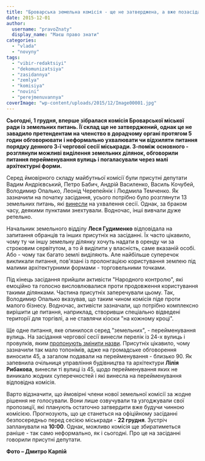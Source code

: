 ```yaml
---
title: "Броварська земельна комісія - ще не затверджена, а вже позасідала"
date: 2015-12-01
author: 
  username: "pravoZnaty"
  display_name: "Маєш право знати"
categories: 
  - "vlada"
  - "novyny"
tags: 
  - "vibir-redaktsiyi"
  - "dekomunizatsiya"
  - "zasidannya"
  - "zemlya"
  - "komisiya"
  - "novini"
  - "perejmenuvannya"
coverImage: "wp-content/uploads/2015/12/Image00001.jpg"
---
```


**Сьогодні, 1 грудня, вперше зібралася комісія Броварської міської ради із земельних питань. Її склад ще не затверджений, однак це не завадило претендентам на членство в дорадчому органі протягом 5 годин обговорювати** **і неформально ухвалювати чи відхиляти** **питання порядку денного 3-ї чергової сесії міськради. З-поміж основного - розглянули можливі виділення земельних ділянок, обговорили питання перейменування вулиць і погаласували через малі архітектурні форми.**

Серед ймовірного складу майбутньої комісії були присутні депутати Вадим Андрієвський, Петро Бабич, Андрій Василенко, Василь Кочубей, Володимир Опалько, Леонід Черепейнік і Людмила Темченко. Як зазначили на початку засідання, усього потрібно було розглянути 13 земельних питань, які [винесли](https://mpz.brovary.org/24-grudnya-vidbudetsya-3-ya-chergova-sesiya-brovarskoyi-miskrady/) на ухвалення сесії. Однак, за браком часу, деякими пунктами знехтували. Водночас, інші вивчали дуже ретельно.

Начальник земельного відділу **Леся Гудименко** відповідала на запитання обранців та інших присутніх на засіданні. Їх часто цікавило, чому ту чи іншу земельну ділянку хочуть надати в оренду чи за строковим сервітутом, а то й виділити у власність, саме вказаній особі. Або - чому так багато землі виділяють. Але найбільше суперечок викликали питання, пов'язані із пролонгацією користування землею під малими архітектурними формами - торговельними точками.

Під кінець засідання прийшли активісти "Народного контролю", які емоційно та голосно висловлювалися проти продовження користування такими ділянками. Частина присутніх заперечували цьому. Так, Володимир Опалько вказував, що таким чином комісія піде проти малого бізнесу. Водночас, активісти зазначали, що потрібно комплексно вирішити це питання, наприклад, створивши спеціально відведені території для торгівлі, а не ставлячи кіоски "на кожному кроці".

Ще одне питання, яке опинилося серед "земельних", - перейменування вулиць. На засідання чергової сесії винесли перелік із 24-х вулиць і провулків, яким [пропонують змінити назви](https://mpz.brovary.org/na-rozglyad-deputativ-vynesly-perejmenuvannya-24-h-brovarskyh-vulyts-i-provulkiv-spysok/). Присутніх цікавило, чому зазначили так мало топонімів, адже на громадське обговорення виносили 45, а загалом подавали на перейменування - близько 90. Як запевнила очільниця управління будівництва та архітектури **Лілія Рибакова**, винесли ті вулиці із 45, щодо перейменування яких не виникало жодних суперечностей і які винесла на перейменування відповідна комісія.

Варто відзначити, що ймовірні члени нової земельної комісії за жодне рішення не голосували. Вони лише озвучували та узгоджували свої пропозиції, які планують остаточно затвердити вже будучи чинною комісією. Прогнозують, що це станеться на офіційному засіданні безпосередньо перед сесією міськради - **22 грудня**. Зустріч запланували на **10:00**. Однак, можливо комісія ще збиратиметься раніше - так само неформально, як і сьогодні. Про це на засіданні говорили присутні депутати.

**Фото – Дмитро Карпій**
